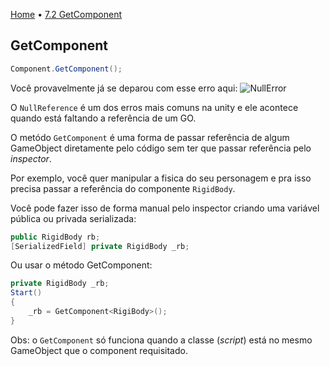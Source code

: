 [Home](../HomePT.md) • [7.2 GetComponent](#)

## GetComponent

```csharp
Component.GetComponent();
```

Você provavelmente já se deparou com esse erro aqui:
![NullError](https://cdn.discordapp.com/attachments/859440081462493194/885599974463799366/E9vIotfXsAEsGUf.png)

O `NullReference` é um dos erros mais comuns na unity e ele acontece quando está faltando a referência de um GO.

O metódo `GetComponent` é uma forma de passar referência de algum GameObject diretamente pelo código sem ter que passar referência pelo *inspector*.

Por exemplo, você quer manipular a fisica do seu personagem e pra isso precisa passar a referência do componente ``RigidBody``.

Você pode fazer isso de forma manual pelo inspector criando uma variável pública ou privada serializada:

```csharp
public RigidBody rb;
[SerializedField] private RigidBody _rb;
```

Ou usar o método GetComponent:
```csharp
private RigidBody _rb;
Start()
{
    _rb = GetComponent<RigiBody>();
}
```
Obs: o `GetComponent` só funciona quando a classe (*script*) está no mesmo GameObject que o component requisitado.